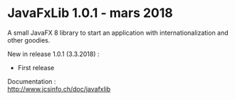 # JavaFxLib 1.0.1 - mars 2018
A small JavaFX 8 library to start an application with internationalization and other goodies.

New in release 1.0.1 (3.3.2018) :
* First release

Documentation :<br>
    http://www.jcsinfo.ch/doc/javafxlib<br>

